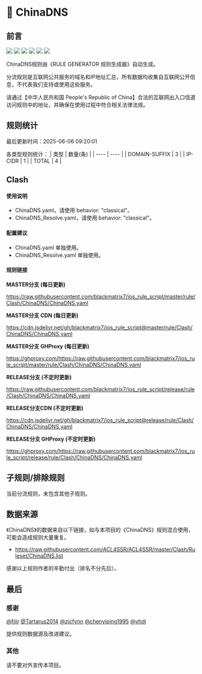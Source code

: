# 🧸 ChinaDNS

## 前言

![](https://shields.io/badge/-移除重复规则-ff69b4) ![](https://shields.io/badge/-DOMAIN与DOMAIN--SUFFIX合并-green) ![](https://shields.io/badge/-DOMAIN--SUFFIX间合并-critical) ![](https://shields.io/badge/-DOMAIN与DOMAIN--KEYWORD合并-9cf) ![](https://shields.io/badge/-DOMAIN--SUFFIX与DOMAIN--KEYWORD合并-blue) ![](https://shields.io/badge/-IP--CIDR(6)合并-blueviolet) 

ChinaDNS规则由《RULE GENERATOR 规则生成器》自动生成。

分流规则是互联网公共服务的域名和IP地址汇总，所有数据均收集自互联网公开信息，不代表我们支持或使用这些服务。

请通过【中华人民共和国 People's Republic of China】合法的互联网出入口信道访问规则中的地址，并确保在使用过程中符合相关法律法规。

## 规则统计

最后更新时间：2025-06-06 09:20:01

各类型规则统计：
| 类型 | 数量(条)  | 
| ---- | ----  |
| DOMAIN-SUFFIX | 3  | 
| IP-CIDR | 1  | 
| TOTAL | 4  | 


## Clash 

#### 使用说明
- ChinaDNS.yaml，请使用 behavior: "classical"。
- ChinaDNS_Resolve.yaml，请使用 behavior: "classical"。

#### 配置建议
- ChinaDNS.yaml 单独使用。
- ChinaDNS_Resolve.yaml 单独使用。

#### 规则链接
**MASTER分支 (每日更新)**

https://raw.githubusercontent.com/blackmatrix7/ios_rule_script/master/rule/Clash/ChinaDNS/ChinaDNS.yaml

**MASTER分支 CDN (每日更新)**

https://cdn.jsdelivr.net/gh/blackmatrix7/ios_rule_script@master/rule/Clash/ChinaDNS/ChinaDNS.yaml

**MASTER分支 GHProxy (每日更新)**

https://ghproxy.com/https://raw.githubusercontent.com/blackmatrix7/ios_rule_script/master/rule/Clash/ChinaDNS/ChinaDNS.yaml

**RELEASE分支 (不定时更新)**

https://raw.githubusercontent.com/blackmatrix7/ios_rule_script/release/rule/Clash/ChinaDNS/ChinaDNS.yaml

**RELEASE分支CDN (不定时更新)**

https://cdn.jsdelivr.net/gh/blackmatrix7/ios_rule_script@release/rule/Clash/ChinaDNS/ChinaDNS.yaml

**RELEASE分支 GHProxy (不定时更新)**

https://ghproxy.com/https://raw.githubusercontent.com/blackmatrix7/ios_rule_script/release/rule/Clash/ChinaDNS/ChinaDNS.yaml

## 子规则/排除规则


当前分流规则，未包含其他子规则。

## 数据来源

《ChinaDNS》的数据来自以下链接，如与本项目的《ChinaDNS》规则混合使用，可能会造成规则大量重复。

- https://raw.githubusercontent.com/ACL4SSR/ACL4SSR/master/Clash/Ruleset/ChinaDNS.list


感谢以上规则作者的辛勤付出（排名不分先后）。

## 最后

### 感谢

[@fiiir](https://github.com/fiiir) [@Tartarus2014](https://github.com/Tartarus2014) [@zjcfynn](https://github.com/zjcfynn) [@chenyiping1995](https://github.com/chenyiping1995) [@vhdj](https://github.com/vhdj)

提供规则数据源及改进建议。

### 其他

请不要对外宣传本项目。